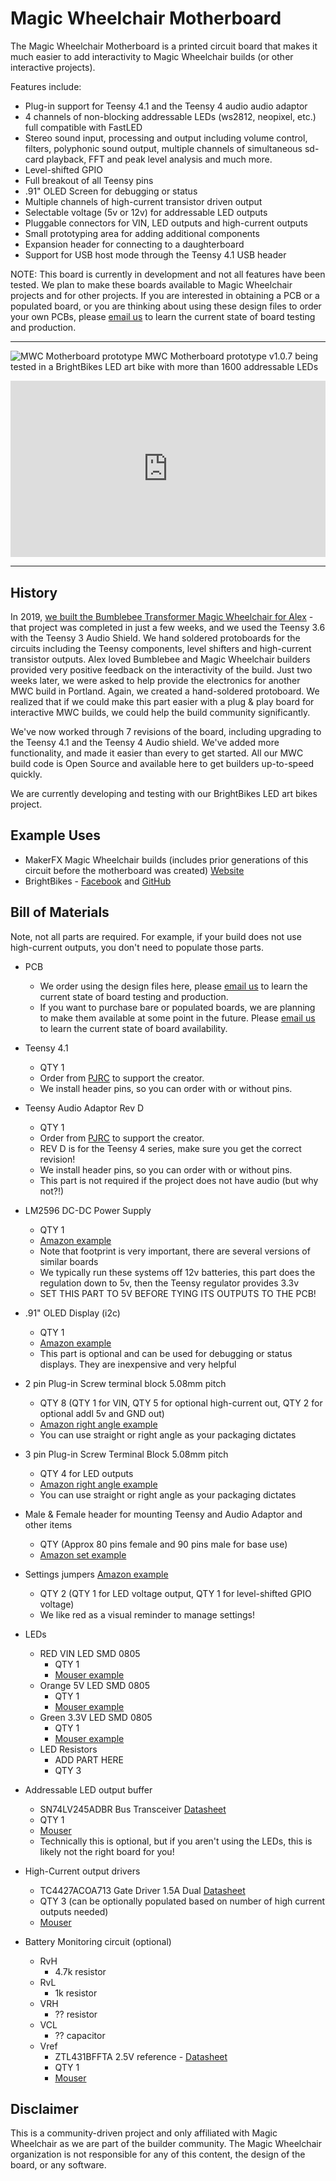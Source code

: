 # Magic Wheelchair Motherboard

The Magic Wheelchair Motherboard is a printed circuit board that makes it much easier to add interactivity to Magic Wheelchair builds (or other interactive projects).

Features include:
* Plug-in support for Teensy 4.1 and the Teensy 4 audio audio adaptor
* 4 channels of non-blocking addressable LEDs (ws2812, neopixel, etc.) full compatible with FastLED
* Stereo sound input, processing and output including volume control, filters, polyphonic sound output, multiple channels of simultaneous sd-card playback, FFT and peak level analysis and much more.
* Level-shifted GPIO
* Full breakout of all Teensy pins
* .91" OLED Screen for debugging or status
* Multiple channels of high-current transistor driven output
* Selectable voltage (5v or 12v) for addressable LED outputs
* Pluggable connectors for VIN, LED outputs and high-current outputs
* Small prototyping area for adding additional components
* Expansion header for connecting to a daughterboard
* Support for USB host mode through the Teensy 4.1 USB header

NOTE: This board is currently in development and not all features have been tested. We plan to make these boards available to Magic Wheelchair projects and for other projects. If you are interested in obtaining a PCB or a populated board, or you are thinking about using these design files to order your own PCBs, please [email us](mailto:info@makerfx.org) to learn the current state of board testing and production.
___
![MWC Motherboard prototype](images/mwc_mobo_1.0.7_brightbikes.jpg)
MWC Motherboard prototype v1.0.7 being tested in a BrightBikes LED art bike with more than 1600 addressable LEDs

<div style="width:100%;height:0;padding-bottom:56%;position:relative;"><iframe src="https://giphy.com/embed/AoEWIwNy1bjEVmdzk5" width="100%" height="100%" style="position:absolute" frameBorder="0" class="giphy-embed" allowFullScreen></iframe></div>

___
## History
In 2019, [we built the Bumblebee Transformer Magic Wheelchair for Alex](https://makezine.com/2019/02/08/watch-these-makers-transform-a-wheelchair-into-an-interactive-bumblebee-costume/) - that project was completed in just a few weeks, and we used the Teensy 3.6 with the Teensy 3 Audio Shield. We hand soldered protoboards for the circuits including the Teensy components, level shifters and high-current transistor outputs. Alex loved Bumblebee and Magic Wheelchair builders provided very positive feedback on the interactivity of the build. Just two weeks later, we were asked to help provide the electronics for another MWC build in Portland. Again, we created a hand-soldered protoboard. We realized that if we could make this part easier with a plug & play board for interactive MWC builds, we could help the build community significantly.

We've now worked through 7 revisions of the board, including upgrading to the Teensy 4.1 and the Teensy 4 Audio shield. We've added more functionality, and made it easier than every to get started. All our MWC build code is Open Source and available here to get builders up-to-speed quickly.

We are currently developing and testing with our BrightBikes LED art bikes project.

## Example Uses
* MakerFX Magic Wheelchair builds (includes prior generations of this circuit before the motherboard was created) [Website](http://www.makerfx.org/magic-wheelchair])
* BrightBikes - [Facebook](www.facebook.com/brightbikesorl) and [GitHub](https://github.com/makerfx/brightbikes)

## Bill of Materials
Note, not all parts are required. For example, if your build does not use high-current outputs, you don't need to populate those parts.

* PCB
  * We order using the design files here, please [email us](mailto:info@makerfx.org) to learn the current state of board testing and production.
  * If you want to purchase bare or populated boards, we are planning to make them available at some point in the future. Please [email us](mailto:info@makerfx.org) to learn the current state of board availability.

* Teensy 4.1
  * QTY 1
  * Order from [PJRC](https://www.pjrc.com/store/teensy41.html) to support the creator.
  * We install header pins, so you can order with or without pins.

* Teensy Audio Adaptor Rev D
  * QTY 1
  * Order from [PJRC](https://www.pjrc.com/store/teensy3_audio.html) to support the creator.
  * REV D is for the Teensy 4 series, make sure you get the correct revision!
  * We install header pins, so you can order with or without pins.
  * This part is not required if the project does not have audio (but why not?!)

* LM2596 DC-DC Power Supply
  * QTY 1
  * [Amazon example](https://www.amazon.com/gp/product/B07VVXF7YX/)
  * Note that footprint is very important, there are several versions of similar boards
  * We typically run these systems off 12v batteries, this part does the regulation down to 5v, then the Teensy regulator provides 3.3v
  * SET THIS PART TO 5V BEFORE TYING ITS OUTPUTS TO THE PCB!

* .91" OLED Display (i2c)
  * QTY 1
  * [Amazon example](https://www.amazon.com/MELIFE-Display-SSD1306-3-3V-5V-Arduino/dp/B08F1ZBGLN/)
  * This part is optional and can be used for debugging or status displays. They are inexpensive and very helpful

* 2 pin Plug-in Screw terminal block 5.08mm pitch
  * QTY 8 (QTY 1 for VIN, QTY 5 for optional high-current out, QTY 2 for optional addl 5v and GND out)
  * [Amazon right angle example](https://www.amazon.com/gp/product/B07317PFSH/)
  * You can use straight or right angle as your packaging dictates

* 3 pin Plug-in Screw Terminal Block 5.08mm pitch
  * QTY 4 for LED outputs
  * [Amazon right angle example](https://www.amazon.com/gp/product/B07TC4WHZJ/)
  * You can use straight or right angle as your packaging dictates

* Male & Female header for mounting Teensy and Audio Adaptor and other items
  * QTY (Approx 80 pins female and 90 pins male for base use)
  * [Amazon set example](https://www.amazon.com/gp/product/B06Y4S6G29/)

* Settings jumpers [Amazon example](https://www.amazon.com/gp/product/B07Q3CDPXF)
  * QTY 2 (QTY 1 for LED voltage output, QTY 1 for level-shifted GPIO voltage)
  * We like red as a visual reminder to manage settings!

* LEDs
  * RED VIN LED SMD 0805
    * QTY 1
    * [Mouser example](https://www.mouser.com/ProductDetail/645-599-0110-007F/)
  * Orange 5V LED SMD 0805
    * QTY 1
    * [Mouser example](https://www.mouser.com/ProductDetail/645-599-0130-007F/)
  * Green 3.3V LED SMD 0805
    * QTY 1
    * [Mouser example](https://www.mouser.com/ProductDetail/645-599-0181-007F/)
  * LED Resistors
    * ADD PART HERE
    * QTY 3

* Addressable LED output buffer
  * SN74LV245ADBR Bus Transceiver [Datasheet](http://www.ti.com/general/docs/suppproductinfo.tsp?distId=26&gotoUrl=http%3A%2F%2Fwww.ti.com%2Flit%2Fgpn%2Fsn74lv245a)
  * QTY 1
  * [Mouser](https://www.mouser.com/ProductDetail/595-SN74LV245ADBR/)
  * Technically this is optional, but if you aren't using the LEDs, this is likely not the right board for you!

* High-Current output drivers
  * TC4427ACOA713 Gate Driver 1.5A Dual [Datasheet](https://www.mouser.com/datasheet/2/268/21423F-63366.pdf)
  * QTY 3 (can be optionally populated based on number of high current outputs needed)
  * [Mouser](https://www.mouser.com/ProductDetail/579-TC4427ACOA713/)



* Battery Monitoring circuit (optional)
  * RvH
    * 4.7k resistor
  * RvL
    * 1k resistor
  * VRH
    * ?? resistor
  * VCL
    * ?? capacitor
  * Vref
    * ZTL431BFFTA 2.5V reference - [Datasheet](https://www.mouser.com/datasheet/2/115/ZTL431-432-1499165.pdf)
    * QTY 1
    * [Mouser](https://www.mouser.com/ProductDetail/621-ZTL431BFFTA/)


## Disclaimer
This is a community-driven project and only affiliated with Magic Wheelchair as we are part of the builder community. The Magic Wheelchair organization is not responsible for any of this content, the design of the board, or any software.
